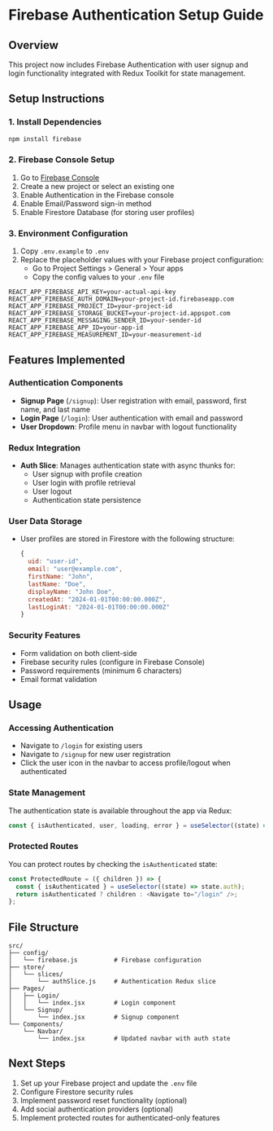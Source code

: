 # Firebase Authentication Setup Guide

## Overview
This project now includes Firebase Authentication with user signup and login functionality integrated with Redux Toolkit for state management.

## Setup Instructions

### 1. Install Dependencies
```bash
npm install firebase
```

### 2. Firebase Console Setup
1. Go to [Firebase Console](https://console.firebase.google.com/)
2. Create a new project or select an existing one
3. Enable Authentication in the Firebase console
4. Enable Email/Password sign-in method
5. Enable Firestore Database (for storing user profiles)

### 3. Environment Configuration
1. Copy `.env.example` to `.env`
2. Replace the placeholder values with your Firebase project configuration:
   - Go to Project Settings > General > Your apps
   - Copy the config values to your `.env` file

```env
REACT_APP_FIREBASE_API_KEY=your-actual-api-key
REACT_APP_FIREBASE_AUTH_DOMAIN=your-project-id.firebaseapp.com
REACT_APP_FIREBASE_PROJECT_ID=your-project-id
REACT_APP_FIREBASE_STORAGE_BUCKET=your-project-id.appspot.com
REACT_APP_FIREBASE_MESSAGING_SENDER_ID=your-sender-id
REACT_APP_FIREBASE_APP_ID=your-app-id
REACT_APP_FIREBASE_MEASUREMENT_ID=your-measurement-id
```

## Features Implemented

### Authentication Components
- **Signup Page** (`/signup`): User registration with email, password, first name, and last name
- **Login Page** (`/login`): User authentication with email and password
- **User Dropdown**: Profile menu in navbar with logout functionality

### Redux Integration
- **Auth Slice**: Manages authentication state with async thunks for:
  - User signup with profile creation
  - User login with profile retrieval
  - User logout
  - Authentication state persistence

### User Data Storage
- User profiles are stored in Firestore with the following structure:
  ```javascript
  {
    uid: "user-id",
    email: "user@example.com",
    firstName: "John",
    lastName: "Doe",
    displayName: "John Doe",
    createdAt: "2024-01-01T00:00:00.000Z",
    lastLoginAt: "2024-01-01T00:00:00.000Z"
  }
  ```

### Security Features
- Form validation on both client-side
- Firebase security rules (configure in Firebase Console)
- Password requirements (minimum 6 characters)
- Email format validation

## Usage

### Accessing Authentication
- Navigate to `/login` for existing users
- Navigate to `/signup` for new user registration
- Click the user icon in the navbar to access profile/logout when authenticated

### State Management
The authentication state is available throughout the app via Redux:
```javascript
const { isAuthenticated, user, loading, error } = useSelector((state) => state.auth);
```

### Protected Routes
You can protect routes by checking the `isAuthenticated` state:
```javascript
const ProtectedRoute = ({ children }) => {
  const { isAuthenticated } = useSelector((state) => state.auth);
  return isAuthenticated ? children : <Navigate to="/login" />;
};
```

## File Structure
```
src/
├── config/
│   └── firebase.js          # Firebase configuration
├── store/
│   └── slices/
│       └── authSlice.js     # Authentication Redux slice
├── Pages/
│   ├── Login/
│   │   └── index.jsx        # Login component
│   └── Signup/
│       └── index.jsx        # Signup component
└── Components/
    └── Navbar/
        └── index.jsx        # Updated navbar with auth state
```

## Next Steps
1. Set up your Firebase project and update the `.env` file
2. Configure Firestore security rules
3. Implement password reset functionality (optional)
4. Add social authentication providers (optional)
5. Implement protected routes for authenticated-only features

